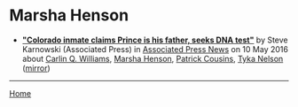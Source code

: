 # Marsha Henson

 - [**"Colorado inmate claims Prince is his father, seeks DNA test"**](https://apnews.com/13fdcc29391d427bab6b4b5584316da8) by Steve Karnowski (Associated Press) in [Associated Press News](https://www.apnews.com/) on 10 May 2016 about [Carlin Q. Williams](https://bjmdotnet.github.io/pr1nc3/topics/carlin-q-williams/), [Marsha Henson](https://bjmdotnet.github.io/pr1nc3/topics/marsha-henson/), [Patrick Cousins](https://bjmdotnet.github.io/pr1nc3/topics/patrick-cousins/), [Tyka Nelson](https://bjmdotnet.github.io/pr1nc3/topics/tyka-nelson/) ([mirror](https://web.archive.org/web/*/https://apnews.com/13fdcc29391d427bab6b4b5584316da8))

----

[Home](../)
